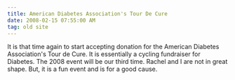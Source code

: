 ```yaml
---
title: American Diabetes Association's Tour De Cure
date: 2008-02-15 07:55:00 AM
tag: old site
---
```


It is that time again to start accepting donation for the American Diabetes Association's Tour de Cure. It is essentially a cycling fundraiser for Diabetes. The 2008 event will be our third time. Rachel and I are not in great shape. But, it is a fun event and is for a good cause.
